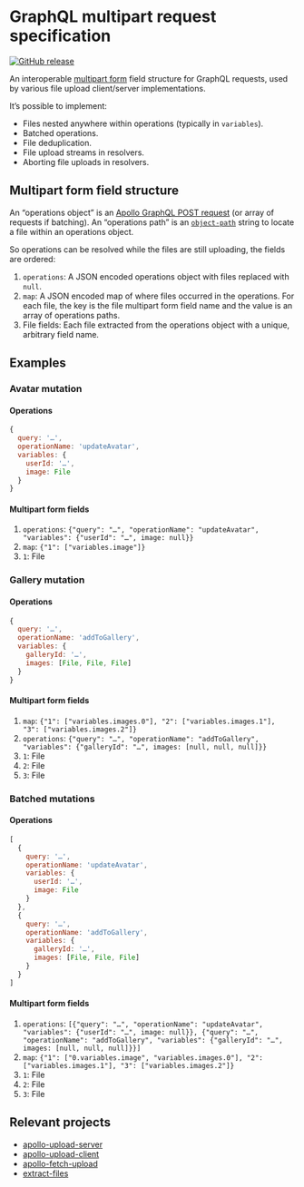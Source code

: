# GraphQL multipart request specification

[![GitHub release](https://img.shields.io/github/release/jaydenseric/graphql-multipart-request-spec/all.svg)](https://github.com/jaydenseric/graphql-multipart-request-spec/releases)

An interoperable [multipart form](https://tools.ietf.org/html/rfc7578) field structure for GraphQL requests, used by various file upload client/server implementations.

It’s possible to implement:

* Files nested anywhere within operations (typically in `variables`).
* Batched operations.
* File deduplication.
* File upload streams in resolvers.
* Aborting file uploads in resolvers.

## Multipart form field structure

An “operations object” is an [Apollo GraphQL POST request](https://www.apollographql.com/docs/apollo-server/requests.html#postRequests) (or array of requests if batching). An “operations path” is an [`object-path`](https://npm.im/object-path) string to locate a file within an operations object.

So operations can be resolved while the files are still uploading, the fields are ordered:

1. `operations`: A JSON encoded operations object with files replaced with `null`.
2. `map`: A JSON encoded map of where files occurred in the operations. For each file, the key is the file multipart form field name and the value is an array of operations paths.
3. File fields: Each file extracted from the operations object with a unique, arbitrary field name.

## Examples

### Avatar mutation

#### Operations

```js
{
  query: '…',
  operationName: 'updateAvatar',
  variables: {
    userId: '…',
    image: File
  }
}
```

#### Multipart form fields

1. `operations`: `{"query": "…", "operationName": "updateAvatar", "variables": {"userId": "…", image: null}}`
2. `map`: `{"1": ["variables.image"]}`
3. `1`: File

### Gallery mutation

#### Operations

```js
{
  query: '…',
  operationName: 'addToGallery',
  variables: {
    galleryId: '…',
    images: [File, File, File]
  }
}
```

#### Multipart form fields

1. `map`: `{"1": ["variables.images.0"], "2": ["variables.images.1"], "3": ["variables.images.2"]}`
2. `operations`: `{"query": "…", "operationName": "addToGallery", "variables": {"galleryId": "…", images: [null, null, null]}}`
3. `1`: File
4. `2`: File
5. `3`: File

### Batched mutations

#### Operations

```js
[
  {
    query: '…',
    operationName: 'updateAvatar',
    variables: {
      userId: '…',
      image: File
    }
  },
  {
    query: '…',
    operationName: 'addToGallery',
    variables: {
      galleryId: '…',
      images: [File, File, File]
    }
  }
]
```

#### Multipart form fields

1. `operations`: `[{"query": "…", "operationName": "updateAvatar", "variables": {"userId": "…", image: null}}, {"query": "…", "operationName": "addToGallery", "variables": {"galleryId": "…", images: [null, null, null]}}]`
2. `map`: `{"1": ["0.variables.image", "variables.images.0"], "2": ["variables.images.1"], "3": ["variables.images.2"]}`
3. `1`: File
4. `2`: File
5. `3`: File

## Relevant projects

* [apollo-upload-server](https://npm.im/apollo-upload-server)
* [apollo-upload-client](https://npm.im/apollo-upload-client)
* [apollo-fetch-upload](https://npm.im/apollo-fetch-upload)
* [extract-files](https://npm.im/extract-files)
